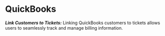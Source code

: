 QuickBooks
======

***Link Customers to Tickets:*** Linking QuickBooks customers to tickets allows users to seamlessly track and manage billing information.